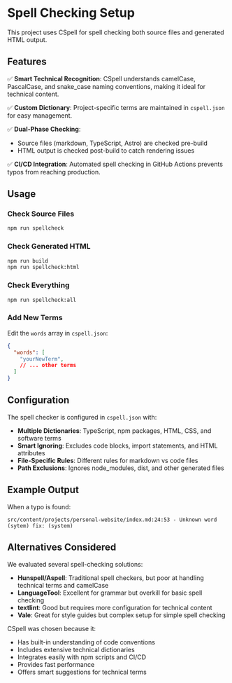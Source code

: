 # Spell Checking Setup

This project uses CSpell for spell checking both source files and generated HTML output.

## Features

✅ **Smart Technical Recognition**: CSpell understands camelCase, PascalCase, and snake_case naming conventions, making it ideal for technical content.

✅ **Custom Dictionary**: Project-specific terms are maintained in `cspell.json` for easy management.

✅ **Dual-Phase Checking**: 
- Source files (markdown, TypeScript, Astro) are checked pre-build
- HTML output is checked post-build to catch rendering issues

✅ **CI/CD Integration**: Automated spell checking in GitHub Actions prevents typos from reaching production.

## Usage

### Check Source Files
```bash
npm run spellcheck
```

### Check Generated HTML
```bash
npm run build
npm run spellcheck:html
```

### Check Everything
```bash
npm run spellcheck:all
```

### Add New Terms

Edit the `words` array in `cspell.json`:

```json
{
  "words": [
    "yourNewTerm",
    // ... other terms
  ]
}
```

## Configuration

The spell checker is configured in `cspell.json` with:

- **Multiple Dictionaries**: TypeScript, npm packages, HTML, CSS, and software terms
- **Smart Ignoring**: Excludes code blocks, import statements, and HTML attributes
- **File-Specific Rules**: Different rules for markdown vs code files
- **Path Exclusions**: Ignores node_modules, dist, and other generated files

## Example Output

When a typo is found:
```
src/content/projects/personal-website/index.md:24:53 - Unknown word (sytem) fix: (system)
```

## Alternatives Considered

We evaluated several spell-checking solutions:

- **Hunspell/Aspell**: Traditional spell checkers, but poor at handling technical terms and camelCase
- **LanguageTool**: Excellent for grammar but overkill for basic spell checking
- **textlint**: Good but requires more configuration for technical content
- **Vale**: Great for style guides but complex setup for simple spell checking

CSpell was chosen because it:
- Has built-in understanding of code conventions
- Includes extensive technical dictionaries
- Integrates easily with npm scripts and CI/CD
- Provides fast performance
- Offers smart suggestions for technical terms